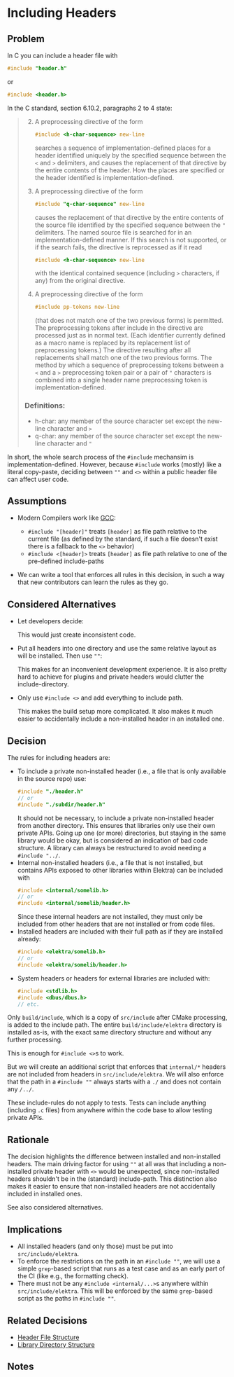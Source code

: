 # Including Headers

## Problem

In C you can include a header file with

```c
#include "header.h"
```

or

```c
#include <header.h>
```

In the C standard, section 6.10.2, paragraphs 2 to 4 state:

> 2. A preprocessing directive of the form
>
>    ```c
>    #include <h-char-sequence> new-line
>    ```
>
>    searches a sequence of implementation-defined places for a header identified uniquely by the specified sequence between the `<` and `>` delimiters, and causes the replacement of that directive by the entire contents of the header. How the places are specified or the header identified is implementation-defined.
>
> 3. A preprocessing directive of the form
>
>    ```c
>    #include "q-char-sequence" new-line
>    ```
>
>    causes the replacement of that directive by the entire contents of the source file identified by the specified sequence between the `"` delimiters. The named source file is searched for in an implementation-defined manner. If this search is not supported, or if the search fails, the directive is reprocessed as if it read
>
>    ```c
>    #include <h-char-sequence> new-line
>    ```
>
>    with the identical contained sequence (including `>` characters, if any) from the original directive.
>
> 4. A preprocessing directive of the form
>
>    ```c
>    #include pp-tokens new-line
>    ```
>
>    (that does not match one of the two previous forms) is permitted. The preprocessing tokens after include in the directive are processed just as in normal text. (Each identifier currently defined as a macro name is replaced by its replacement list of preprocessing tokens.) The directive resulting after all replacements shall match one of the two previous forms. The method by which a sequence of preprocessing tokens between a `<` and a `>` preprocessing token pair or a pair of `"` characters is combined into a single header name preprocessing token is implementation-defined.
>
> ### Definitions:
>
> - h-char: any member of the source character set except the new-line character and `>`
> - q-char: any member of the source character set except the new-line character and `"`

In short, the whole search process of the `#include` mechansim is implementation-defined.
However, because `#include` works (mostly) like a literal copy-paste, deciding between `""` and `<>` within a public header file can affect user code.

## Assumptions

- Modern Compilers work like [GCC](https://gcc.gnu.org/onlinedocs/cpp/header-files/search-path.html):

  - `#include "[header]"` treats `[header]` as file path relative to the current file (as defined by the standard, if such a file doesn't exist there is a fallback to the `<>` behavior)
  - `#include <[header]>` treats `[header]` as file path relative to one of the pre-defined include-paths

- We can write a tool that enforces all rules in this decision, in such a way that new contributors can learn the rules as they go.

## Considered Alternatives

- Let developers decide:

  This would just create inconsistent code.

- Put all headers into one directory and use the same relative layout as will be installed. Then use `""`:

  This makes for an inconvenient development experience.
  It is also pretty hard to achieve for plugins and private headers would clutter the include-directory.

- Only use `#include <>` and add everything to include path.

  This makes the build setup more complicated.
  It also makes it much easier to accidentally include a non-installed header in an installed one.

## Decision

The rules for including headers are:

- To include a private non-installed header (i.e., a file that is only available in the source repo) use:
  ```c
  #include "./header.h"
  // or
  #include "./subdir/header.h"
  ```
  It should not be necessary, to include a private non-installed header from another directory.
  This ensures that libraries only use their own private APIs.
  Going up one (or more) directories, but staying in the same library would be okay, but is considered an indication of bad code structure.
  A library can always be restructured to avoid needing a `#include "../`.
- Internal non-installed headers (i.e., a file that is not installed, but contains APIs exposed to other libraries within Elektra) can be included with
  ```c
  #include <internal/somelib.h>
  // or
  #include <internal/somelib/header.h>
  ```
  Since these internal headers are not installed, they must only be included from other headers that are not installed or from code files.
- Installed headers are included with their full path as if they are installed already:
  ```c
  #include <elektra/somelib.h>
  // or
  #include <elektra/somelib/header.h>
  ```
- System headers or headers for external libraries are included with:
  ```c
  #include <stdlib.h>
  #include <dbus/dbus.h>
  // etc.
  ```

Only `build/include`, which is a copy of `src/include` after CMake processing, is added to the include path.
The entire `build/include/elektra` directory is installed as-is, with the exact same directory structure and without any further processing.

This is enough for `#include <>`s to work.

But we will create an additional script that enforces that `internal/*` headers are not included from headers in `src/include/elektra`.
We will also enforce that the path in a `#include ""` always starts with a `./` and does not contain any `/../`.

These include-rules do not apply to tests.
Tests can include anything (including `.c` files) from anywhere within the code base to allow testing private APIs.

## Rationale

The decision highlights the difference between installed and non-installed headers.
The main driving factor for using `""` at all was that including a non-installed private header with `<>` would be unexpected, since non-installed headers shouldn't be in the (standard) include-path.
This distinction also makes it easier to ensure that non-installed headers are not accidentally included in installed ones.

See also considered alternatives.

## Implications

- All installed headers (and only those) must be put into `src/include/elektra`.
- To enforce the restrictions on the path in an `#include ""`, we will use a simple `grep`-based script that runs as a test case and as an early part of the CI (like e.g., the formatting check).
- There must not be any `#include <internal/...>`s anywhere within `src/include/elektra`.
  This will be enforced by the same `grep`-based script as the paths in `#include ""`.

## Related Decisions

- [Header File Structure](header_file_structure.md)
- [Library Directory Structure](library_directory_structure.md)

## Notes
